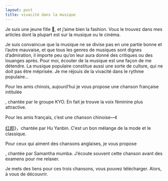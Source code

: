 ```yaml
---
layout: post
title: vivacité dans la musique
---
```


Je suis une jeune fille , et j’aime bien la fashion. Vous le trouvez dans mes articles dont la plupart est sur la musique ou le cinéma.

Je suis convaincue que la musique ne se divise pas en une partie bonne et l’autre mauvaise, et que tous les genres de musiques sont dignes d’admiration, il importe peu qu’on leur aura donné des critiques ou des louanges après. Pour moi, écouter de la musique est une façon de me détendre. La musique populaire constitue aussi une sorte de culture, qui ne doit pas être méprisée. Je me réjouis de la vivacité dans le rythme populaire…

Pour les amis chinois, aujourd’hui je vous propose une chanson française intitulée

, chantée par le groupe KYO. En fait je trouve la voix féminine plus attractive. 

Pour les amis français, c’est une chanson chinoise—《

[红颜](http://218.65.31.140/xyjzhome/htdocs/upinstrimg/20056111039581.mp3)》，chantée par Hu Yanbin. C’est un bon mélange de la mode et le classique.

Pour ceux qui aiment des chansons anglaises, je vous propose 

[](http://bbs.liaohe.net.cn/UploadFile/2005-4/2005425141158631.mp3), chantée par Samantha mumba. J’écoute souvent cette chanson avant des examens pour me relaxer. 

Je mets des liens pour ces trois chansons, vous pouvez télécharger. Alors, à vous de découvrir. 
